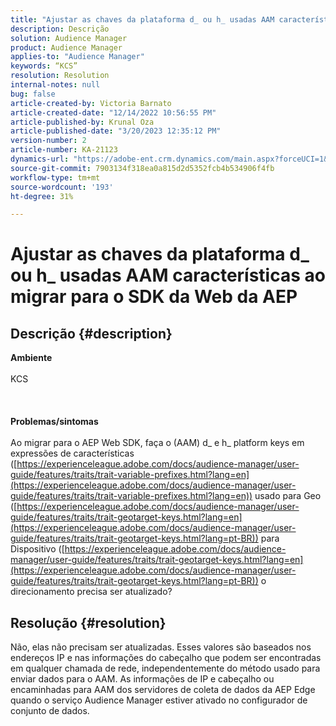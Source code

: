 ```yaml
---
title: "Ajustar as chaves da plataforma d_ ou h_ usadas AAM características ao migrar para o AEP Web SDK"
description: Descrição
solution: Audience Manager
product: Audience Manager
applies-to: "Audience Manager"
keywords: “KCS”
resolution: Resolution
internal-notes: null
bug: false
article-created-by: Victoria Barnato
article-created-date: "12/14/2022 10:56:55 PM"
article-published-by: Krunal Oza
article-published-date: "3/20/2023 12:35:12 PM"
version-number: 2
article-number: KA-21123
dynamics-url: "https://adobe-ent.crm.dynamics.com/main.aspx?forceUCI=1&pagetype=entityrecord&etn=knowledgearticle&id=20ba7e97-027c-ed11-81ac-6045bd006149"
source-git-commit: 7903134f318ea0a815d2d5352fcb4b534906f4fb
workflow-type: tm+mt
source-wordcount: '193'
ht-degree: 31%

---
```


# Ajustar as chaves da plataforma d_ ou h_ usadas AAM características ao migrar para o SDK da Web da AEP

## Descrição {#description}

<b>Ambiente</b><br><br>KCS<br><br> <br><br><b>Problemas/sintomas</b><br><br>Ao migrar para o AEP Web SDK, faça o (AAM) d_ e h_ platform keys em expressões de características ([https://experienceleague.adobe.com/docs/audience-manager/user-guide/features/traits/trait-variable-prefixes.html?lang=en](https://experienceleague.adobe.com/docs/audience-manager/user-guide/features/traits/trait-variable-prefixes.html?lang=en)) usado para Geo ([https://experienceleague.adobe.com/docs/audience-manager/user-guide/features/traits/trait-geotarget-keys.html?lang=en](https://experienceleague.adobe.com/docs/audience-manager/user-guide/features/traits/trait-geotarget-keys.html?lang=pt-BR)) para Dispositivo ([https://experienceleague.adobe.com/docs/audience-manager/user-guide/features/traits/trait-geotarget-keys.html?lang=en](https://experienceleague.adobe.com/docs/audience-manager/user-guide/features/traits/trait-geotarget-keys.html?lang=pt-BR)) o direcionamento precisa ser atualizado?<br>

## Resolução {#resolution}


Não, elas não precisam ser atualizadas. Esses valores são baseados nos endereços IP e nas informações do cabeçalho que podem ser encontradas em qualquer chamada de rede, independentemente do método usado para enviar dados para o AAM. As informações de IP e cabeçalho ou encaminhadas para AAM dos servidores de coleta de dados da AEP Edge quando o serviço Audience Manager estiver ativado no configurador de conjunto de dados.
